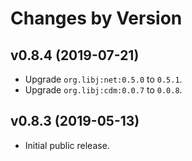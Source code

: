 # Changes by Version

## v0.8.4 (2019-07-21)
* Upgrade `org.libj:net:0.5.0` to `0.5.1`.
* Upgrade `org.libj:cdm:0.0.7` to `0.0.8`.

## v0.8.3 (2019-05-13)
* Initial public release.